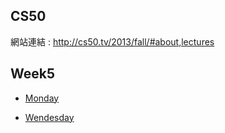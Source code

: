 CS50
---

網站連結 : http://cs50.tv/2013/fall/#about,lectures

Week5
---

* [Monday](https://www.youtube.com/watch?v=IEuvKVjw2oM)

* [Wendesday](https://www.youtube.com/watch?v=atBMLJdSKBo)
